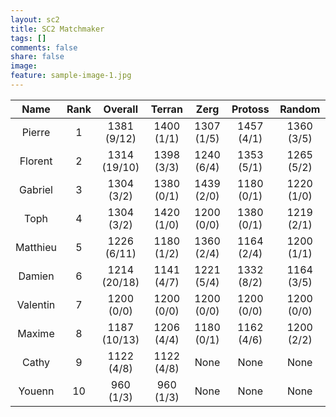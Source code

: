 ```yaml
---
layout: sc2
title: SC2 Matchmaker
tags: []
comments: false
share: false
image:
feature: sample-image-1.jpg
---
```


| Name     | Rank | Overall      | Terran     | Zerg       | Protoss    | Random     |
|:--------:|:----:|:------------:|:----------:|:----------:|:----------:|:----------:|
| Pierre   | 1    | 1381 (9/12)  | 1400 (1/1) | 1307 (1/5) | 1457 (4/1) | 1360 (3/5) |
| Florent  | 2    | 1314 (19/10) | 1398 (3/3) | 1240 (6/4) | 1353 (5/1) | 1265 (5/2) |
| Gabriel  | 3    | 1304 (3/2)   | 1380 (0/1) | 1439 (2/0) | 1180 (0/1) | 1220 (1/0) |
| Toph     | 4    | 1304 (3/2)   | 1420 (1/0) | 1200 (0/0) | 1380 (0/1) | 1219 (2/1) |
| Matthieu | 5    | 1226 (6/11)  | 1180 (1/2) | 1360 (2/4) | 1164 (2/4) | 1200 (1/1) |
| Damien   | 6    | 1214 (20/18) | 1141 (4/7) | 1221 (5/4) | 1332 (8/2) | 1164 (3/5) |
| Valentin | 7    | 1200 (0/0)   | 1200 (0/0) | 1200 (0/0) | 1200 (0/0) | 1200 (0/0) |
| Maxime   | 8    | 1187 (10/13) | 1206 (4/4) | 1180 (0/1) | 1162 (4/6) | 1200 (2/2) |
| Cathy    | 9    | 1122 (4/8)   | 1122 (4/8) |None        |None        |None        |
| Youenn   | 10   | 960 (1/3)    | 960 (1/3)  |None        |None        |None        |
